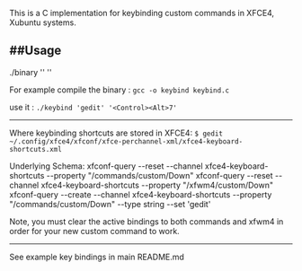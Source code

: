 This is a C implementation for keybinding custom commands in XFCE4, Xubuntu systems.


##Usage 
------------
./binary '<command>' '<binding>'

For example
compile the binary : `gcc -o keybind keybind.c`

use it : `./keybind 'gedit' '<Control><Alt>7'`

------------

Where keybinding shortcuts are stored in XFCE4: `$ gedit ~/.config/xfce4/xfconf/xfce-perchannel-xml/xfce4-keyboard-shortcuts.xml`

Underlying Schema:
xfconf-query --reset --channel xfce4-keyboard-shortcuts --property "/commands/custom/<Control><Alt>Down"
xfconf-query --reset --channel xfce4-keyboard-shortcuts --property "/xfwm4/custom/<Control><Alt>Down"
xfconf-query --create --channel xfce4-keyboard-shortcuts --property "/commands/custom/<Control><Alt>Down" --type string --set 'gedit'

Note, you must clear the active bindings to both commands and xfwm4 in order for your new custom command to work.

------------
See example key bindings in main README.md 